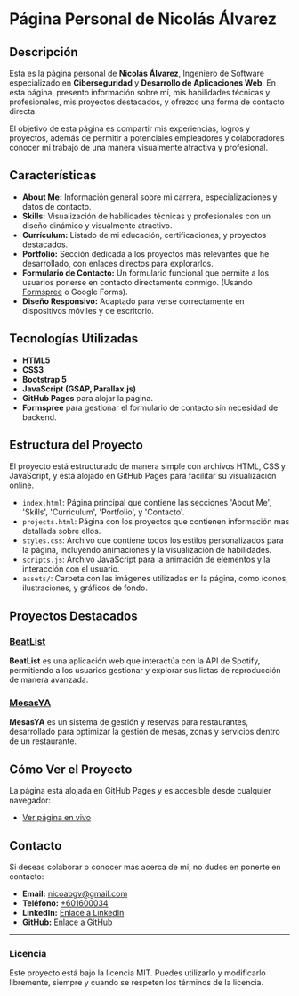 # Página Personal de Nicolás Álvarez

## Descripción

Esta es la página personal de **Nicolás Álvarez**, Ingeniero de Software especializado en **Ciberseguridad** y **Desarrollo de Aplicaciones Web**. En esta página, presento información sobre mí, mis habilidades técnicas y profesionales, mis proyectos destacados, y ofrezco una forma de contacto directa.

El objetivo de esta página es compartir mis experiencias, logros y proyectos, además de permitir a potenciales empleadores y colaboradores conocer mi trabajo de una manera visualmente atractiva y profesional.

## Características

- **About Me:** Información general sobre mi carrera, especializaciones y datos de contacto.
- **Skills:** Visualización de habilidades técnicas y profesionales con un diseño dinámico y visualmente atractivo.
- **Currículum:** Listado de mi educación, certificaciones, y proyectos destacados.
- **Portfolio:** Sección dedicada a los proyectos más relevantes que he desarrollado, con enlaces directos para explorarlos.
- **Formulario de Contacto:** Un formulario funcional que permite a los usuarios ponerse en contacto directamente conmigo. (Usando [Formspree](https://formspree.io/) o Google Forms).
- **Diseño Responsivo:** Adaptado para verse correctamente en dispositivos móviles y de escritorio.

## Tecnologías Utilizadas

- **HTML5**
- **CSS3**
- **Bootstrap 5**
- **JavaScript (GSAP, Parallax.js)**
- **GitHub Pages** para alojar la página.
- **Formspree** para gestionar el formulario de contacto sin necesidad de backend.

## Estructura del Proyecto

El proyecto está estructurado de manera simple con archivos HTML, CSS y JavaScript, y está alojado en GitHub Pages para facilitar su visualización online.

- `index.html`: Página principal que contiene las secciones 'About Me', 'Skills', 'Curriculum', 'Portfolio', y 'Contacto'.
- `projects.html`: Página con los proyectos que contienen información mas detallada sobre ellos.
- `styles.css`: Archivo que contiene todos los estilos personalizados para la página, incluyendo animaciones y la visualización de habilidades.
- `scripts.js`: Archivo JavaScript para la animación de elementos y la interacción con el usuario.
- `assets/`: Carpeta con las imágenes utilizadas en la página, como íconos, ilustraciones, y gráficos de fondo.

## Proyectos Destacados

### [BeatList](https://beatlist.es)
**BeatList** es una aplicación web que interactúa con la API de Spotify, permitiendo a los usuarios gestionar y explorar sus listas de reproducción de manera avanzada.

### [MesasYA](#)
**MesasYA** es un sistema de gestión y reservas para restaurantes, desarrollado para optimizar la gestión de mesas, zonas y servicios dentro de un restaurante.

## Cómo Ver el Proyecto

La página está alojada en GitHub Pages y es accesible desde cualquier navegador:

- [Ver página en vivo](https://tu-usuario.github.io/)

## Contacto

Si deseas colaborar o conocer más acerca de mí, no dudes en ponerte en contacto:

- **Email:** [nicoabgv@gmail.com](mailto:nicoabgv@gmail.com)
- **Teléfono:** [+601600034](tel:+601600034)
- **LinkedIn:** [Enlace a LinkedIn](https://www.linkedin.com/in/nicoabgv)
- **GitHub:** [Enlace a GitHub](https://github.com/tu-usuario)

---

### Licencia

Este proyecto está bajo la licencia MIT. Puedes utilizarlo y modificarlo libremente, siempre y cuando se respeten los términos de la licencia.
